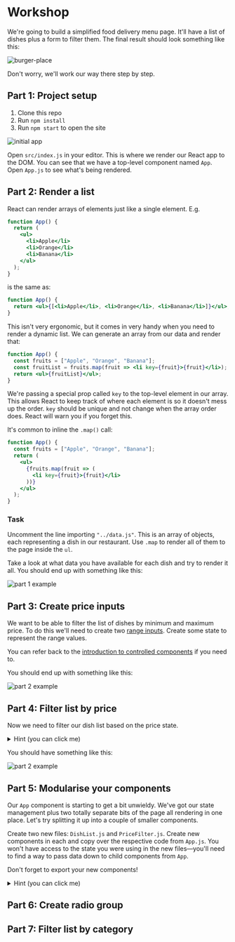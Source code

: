 # Workshop

We're going to build a simplified food delivery menu page. It'll have a list of dishes plus a form to filter them. The final result should look something like this:

![burger-place](https://user-images.githubusercontent.com/9408641/58384401-35473280-7fd9-11e9-80db-1403465ad70f.gif)

Don't worry, we'll work our way there step by step.

## Part 1: Project setup

1. Clone this repo
1. Run `npm install`
1. Run `npm start` to open the site

![initial app](https://user-images.githubusercontent.com/9408641/58384502-2e6cef80-7fda-11e9-9e79-af32561922f0.png)

Open `src/index.js` in your editor. This is where we render our React app to the DOM. You can see that we have a top-level component named `App`. Open `App.js` to see what's being rendered.

## Part 2: Render a list

React can render arrays of elements just like a single element. E.g.

```jsx
function App() {
  return (
    <ul>
      <li>Apple</li>
      <li>Orange</li>
      <li>Banana</li>
    </ul>
  );
}
```

is the same as:

```jsx
function App() {
  return <ul>{[<li>Apple</li>, <li>Orange</li>, <li>Banana</li>]}</ul>;
}
```

This isn't very ergonomic, but it comes in very handy when you need to render a dynamic list. We can generate an array from our data and render that:

```jsx
function App() {
  const fruits = ["Apple", "Orange", "Banana"];
  const fruitList = fruits.map(fruit => <li key={fruit}>{fruit}</li>);
  return <ul>{fruitList}</ul>;
}
```

We're passing a special prop called `key` to the top-level element in our array. This allows React to keep track of where each element is so it doesn't mess up the order. `key` should be unique and not change when the array order does. React will warn you if you forget this.

It's common to inline the `.map()` call:

```jsx
function App() {
  const fruits = ["Apple", "Orange", "Banana"];
  return (
    <ul>
      {fruits.map(fruit => (
        <li key={fruit}>{fruit}</li>
      ))}
    </ul>
  );
}
```

### Task

Uncomment the line importing `"../data.js"`. This is an array of objects, each representing a dish in our restaurant. Use `.map` to render all of them to the page inside the `ul`.

Take a look at what data you have available for each dish and try to render it all. You should end up with something like this:

![part 1 example](https://user-images.githubusercontent.com/9408641/58384685-90c6ef80-7fdc-11e9-80ea-d0d54df5bca0.png)

## Part 3: Create price inputs

We want to be able to filter the list of dishes by minimum and maximum price. To do this we'll need to create two [range inputs](https://developer.mozilla.org/en-US/docs/Web/HTML/Element/input/range). Create some state to represent the range values.

You can refer back to the [introduction to controlled components](https://github.com/oliverjam/learn-react/blob/master/05-transform-the-form/README.md#controlled-components) if you need to.

You should end up with something like this:

![part 2 example](https://user-images.githubusercontent.com/9408641/58385206-b821ba80-7fe4-11e9-9108-0b0805a34820.png)

## Part 4: Filter list by price

Now we need to filter our dish list based on the price state.

   <details>
    <summary>
    Hint (you can click me)
    </summary>

Remember our list is a normal JavaScript array. You can manipulate it using any of the array methods you're used to.

   </details>

You should have something like this:

![part 2 example](https://user-images.githubusercontent.com/9408641/58385194-8a3c7600-7fe4-11e9-899d-576e46106f1d.png)

## Part 5: Modularise your components

Our `App` component is starting to get a bit unwieldy. We've got our state management plus two totally separate bits of the page all rendering in one place. Let's try splitting it up into a couple of smaller components.

Create two new files: `DishList.js` and `PriceFilter.js`. Create new components in each and copy over the respective code from `App.js`. You won't have access to the state you were using in the new files—you'll need to find a way to pass data down to child components from `App`.

Don't forget to export your new components!

  <details>
    <summary>
    Hint (you can click me)
    </summary>

You might want to review the section on [props](https://github.com/oliverjam/learn-react/blob/master/02-component-proponent/README.md#props) from the earlier workshop.

   </details>

## Part 6: Create radio group

## Part 7: Filter list by category
